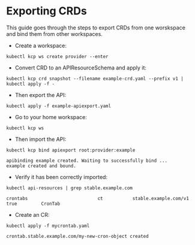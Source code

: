 # Exporting CRDs

This guide goes through the steps to export CRDs from one worskspace
and bind them from other workspaces.

- Create a workspace:

```shell
kubectl kcp ws create provider --enter
```

- Convert CRD to an APIResourceSchema and apply it:

```shell
kubectl kcp crd snapshot --filename example-crd.yaml --prefix v1 | kubectl apply -f -
```

- Then export the API:

```shell
kubectl apply -f example-apiexport.yaml
```

- Go to your home workspace:

```shell
kubectl kcp ws
```

- Then import the API:

```shell
kubectl kcp bind apiexport root:provider:example
```

```shell
apibinding example created. Waiting to successfully bind ...
example created and bound.
```

- Verify it has been correctly imported:

```shell
kubectl api-resources | grep stable.example.com
```

```shell
crontabs                          ct           stable.example.com/v1             true         CronTab
```

- Create an CR:

```shell
kubectl apply -f mycrontab.yaml
```

```shell
crontab.stable.example.com/my-new-cron-object created
```


